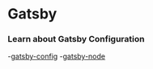# Gatsby

### Learn about Gatsby Configuration
   -[gatsby-config](gatsby-config.md)
   -[gatsby-node](gatsby-node.md)